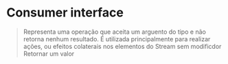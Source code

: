 # Consumer interface

> Representa uma operação que aceita um arguento do tipo <T> e não retorna nenhum resultado.
> É utilizada principalmente para realizar ações, ou efeitos colaterais nos elementos do Stream sem modificdor
> Retornar um valor